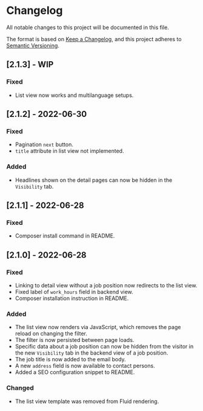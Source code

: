 # Changelog

All notable changes to this project will be documented in this file.

The format is based on [Keep a Changelog](https://keepachangelog.com/en/1.0.0/),
and this project adheres to [Semantic Versioning](https://semver.org/spec/v2.0.0.html).

## [2.1.3] - WIP

### Fixed
- List view now works and multilanguage setups.

## [2.1.2] - 2022-06-30

### Fixed
- Pagination `next` button.
- `title` attribute in list view not implemented.

### Added
- Headlines shown on the detail pages can now be hidden in the `Visibility` tab.

## [2.1.1] - 2022-06-28

### Fixed
- Composer install command in README.

## [2.1.0] - 2022-06-28

### Fixed
- Linking to detail view without a job position now redirects to the list view.
- Fixed label of `work_hours` field in backend view.
- Composer installation instruction in README.

### Added
- The list view now renders via JavaScript, which removes the page reload on changing the filter.
- The filter is now persisted between page loads.
- Specific data about a job position can now be hidden from the visitor in the new `Visibility` tab in the backend view of a job position.
- The job title is now added to the email body.
- A new `address` field is now available to contact persons.
- Added a SEO configuration snippet to README.

### Changed
- The list view template was removed from Fluid rendering.

